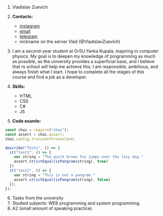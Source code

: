  1. Vladislav Zuevich
 2. __Contacts:__
    * [instagram](https://www.instagram.com/vladzuevich/) 
    * [email](https://mail.google.com/mail/u/0/?hl=ru#inbox)
    * [telegram](https://t.me/+375333740269)
    * nickname on the server Vlad (@VladislavZuevich)

3. I am a second-year student at GrSU.Yanka Kupala, majoring in computer physics. My goal is to deepen my knowledge of programming as much as possible, as the university provides a superficial base, and I believe that rs school will help me achieve this. I am responsible, ambitious, and always finish what I start. I hope to complete all the stages of this course and find a job as a developer.
 4. __Skills:__ 
    * HTML
    * CSS
    * C#
    - JS
 5. __Code examle:__
```javascript
const chai = require("chai");
const assert = chai.assert;
chai.config.truncateThreshold=0;

describe("Tests", () => {
  it("test1", () => {
    var string = "The quick brown fox jumps over the lazy dog."
    assert.strictEqual(isPangram(string), true)
  })
  it("test2", () => {
    var string = "This is not a pangram."
    assert.strictEqual(isPangram(string), false)
  });
});   
```
 6. Tasks from the university
 7. Studied subjects: WEB programming and system programming.
 8. A2 (small amount of speaking practice).
    

